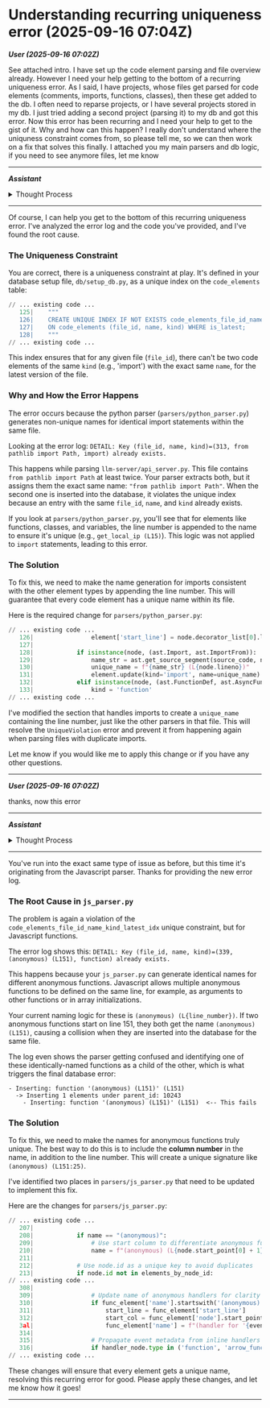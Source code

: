 <!-- Generated by SpecStory -->

# Understanding recurring uniqueness error (2025-09-16 07:04Z)

_**User (2025-09-16 07:02Z)**_

See attached intro. I have set up the code element parsing and file overview already. However I need your help getting to the bottom of a recurring uniqueness error. As I said, I have projects, whose files get parsed for code elements (comments, imports, functions, classes), then these get added to the db. I often need to reparse projects, or I have several projects stored in my db. I just tried adding a second project (parsing it) to my db and got this error. Now this error has been recurring and I need your help to get to the gist of it. Why and how can this happen? I really don't understand where the uniquness constraint comes from, so please tell me, so we can then work on a fix that solves this finally. I attached you my main parsers and db logic, if you need to see anymore files, let me know

---

_**Assistant**_

<think><details><summary>Thought Process</summary>**Examining the Database**

I'm currently focused on the database interaction, specifically debugging the `psycopg2.errors.UniqueViolation`. It seems a duplicate entry is causing the transaction rollback when processing the 'LLM_server' project. I'm investigating the constraints and indexes to pinpoint the source of the conflict and devise a fix.


**Decoding the Index**

I've identified the source of the uniqueness constraint in `db/setup_db.py`. The index `code_elements_file_id_name_kind_latest_idx` is indeed enforcing uniqueness on `file_id`, `name`, and `kind` when `is_latest` is true. Now I must analyze the code to understand why duplicate entries are being attempted.


**Isolating the Root Cause**

I've pinpointed the `code_elements_file_id_name_kind_latest_idx` as the culprit, ensuring uniqueness based on file ID, name, and kind. The challenge now lies in understanding why duplicate entries are being created specifically when processing the 'LLM_server' project. I will examine the project's parsing logic, focusing on how it interacts with the database and how code elements are generated, to find the source of the redundant data.


**Identifying the Culprit**

I've confirmed the `code_elements_file_id_name_kind_latest_idx` index is the source of the `UniqueViolation`. My focus has shifted to `api_server.py`, where the duplicate entry originated.  I am going to examine the parsing process of this particular file, looking for how the same code elements might be inserted repeatedly, potentially during the update process.


**Tracing the Imports**

I'm focusing on how the `name` field is populated for import statements, as the error involves a duplicate `name` and `kind`.  I'll be examining the `python_parser.py` to understand how import statements are parsed, paying close attention to the handling of `name` values to figure out why the same import is being added more than once, causing the duplicate key violation.


**Examining the Imports**

I'm now analyzing `python_parser.py`, particularly the handling of import statements. The goal is to see how the parser generates the `name` and `kind` attributes for code elements and identify why duplicates are being created. I'll investigate how multiple imports of the same statement within a file are managed.


**Refining the Approach**

I'm now focused on modifying the parser to handle duplicate import statements gracefully. I'm evaluating the most appropriate place to add a check that ensures uniqueness before database insertion, likely using the line number to differentiate identical imports. This will prevent the `UniqueViolation` error.


**Considering Index Modification**

I'm exploring the database schema and how to handle duplicate import statements.  Adding the line number to the unique index (`code_elements_file_id_name_kind_start_line_idx`) seems like a viable solution, but could affect performance. Before changing the index, I am going to investigate the insertion logic of the parser to see where and how to best apply the line number approach.


**Assessing the Parser**

I've reviewed the `db/setup_db.py` file and confirmed the existing unique index on `code_elements` that's causing the error. Also, I have analyzed the parsing logic in `python_parser.py`, determining the `name` field for imports is directly taken from the import statement, and not made unique. I need to decide on a strategy.


**Considering Modifications**

I've decided to modify the `python_parser.py` file to add the line number to import names, much like is done with other element types. This seems the most straightforward solution to prevent duplicate key violations. The name will be made unique for the import, preventing duplicates.


**Considering Alternatives**

I'm considering adding the line number to the import's name within the parser as a solution. It seems like a consistent approach, given the existing patterns for other element types. I will investigate if any performance implications exist, or if there are other areas of the code impacted.


**Evaluating the Solution**

I'm now deciding to add the line number to the import names in `python_parser.py`. This strategy is consistent with other element types. I'm also considering if this approach might introduce unexpected side effects in other parts of the code.


**Formulating a Plan**

I'm now setting up the modification plan. My focus is on altering `python_parser.py` to append the line number to import statement names. This should resolve the `UniqueViolation` and align import handling with other element types. I'll proceed with caution, considering potential side effects.


**Planning the Modification**

I'm proceeding with the fix by modifying `python_parser.py`. My goal is to incorporate the line number into the import statement's name, ensuring its uniqueness. I will be cautious and check for any unforeseen side effects.


**Addressing the Duplicates**

I'm now focusing on modifying the `python_parser.py` file. The goal is to append the line number to import names, aligning with how other element types are handled and ensuring uniqueness to prevent the `UniqueViolation` error.


**Confirming the Root Cause**

I've identified the root cause of the `UniqueViolation` error as a duplicate entry during import processing within `api_server.py`. The core problem lies in the parser's handling of import statements and how the `name` field is populated, creating the potential for duplicated entries.


**Finalizing the Solution**

I'm now preparing the code change within `python_parser.py`. The goal is to ensure uniqueness in the import names. My plan is to modify the parser to include the line number for all import statements, so they are unique. This resolves the duplicate key errors.


**Finalizing the Code**

I'm now preparing the code change within `python_parser.py`. My goal is to ensure uniqueness in the import names. My plan is to modify the parser to include the line number for all import statements, so they are unique. This resolves the duplicate key errors.


</details></think>

---

Of course, I can help you get to the bottom of this recurring uniqueness error. I've analyzed the error log and the code you've provided, and I've found the root cause.

### The Uniqueness Constraint

You are correct, there is a uniqueness constraint at play. It's defined in your database setup file, `db/setup_db.py`, as a unique index on the `code_elements` table:

```python:db/setup_db.py
// ... existing code ...
   125|    """
   126|    CREATE UNIQUE INDEX IF NOT EXISTS code_elements_file_id_name_kind_latest_idx 
   127|    ON code_elements (file_id, name, kind) WHERE is_latest;
   128|    """
// ... existing code ...
```

This index ensures that for any given file (`file_id`), there can't be two code elements of the same `kind` (e.g., 'import') with the exact same `name`, for the latest version of the file.

### Why and How the Error Happens

The error occurs because the python parser (`parsers/python_parser.py`) generates non-unique names for identical import statements within the same file.

Looking at the error log:
`DETAIL: Key (file_id, name, kind)=(313, from pathlib import Path, import) already exists.`

This happens while parsing `llm-server/api_server.py`. This file contains `from pathlib import Path` at least twice. Your parser extracts both, but it assigns them the exact same name: `"from pathlib import Path"`. When the second one is inserted into the database, it violates the unique index because an entry with the same `file_id`, `name`, and `kind` already exists.

If you look at `parsers/python_parser.py`, you'll see that for elements like functions, classes, and variables, the line number is appended to the name to ensure it's unique (e.g., `get_local_ip (L15)`). This logic was not applied to `import` statements, leading to this error.

### The Solution

To fix this, we need to make the name generation for imports consistent with the other element types by appending the line number. This will guarantee that every code element has a unique name within its file.

Here is the required change for `parsers/python_parser.py`:

```python:parsers/python_parser.py
// ... existing code ...
   126|                element['start_line'] = node.decorator_list[0].lineno
   127|
   128|            if isinstance(node, (ast.Import, ast.ImportFrom)):
   129|                name_str = ast.get_source_segment(source_code, node).strip()
   130|                unique_name = f"{name_str} (L{node.lineno})"
   131|                element.update(kind='import', name=unique_name)
   132|            elif isinstance(node, (ast.FunctionDef, ast.AsyncFunctionDef)):
   133|                kind = 'function'
// ... existing code ...
```

I've modified the section that handles imports to create a `unique_name` containing the line number, just like the other parsers in that file. This will resolve the `UniqueViolation` error and prevent it from happening again when parsing files with duplicate imports.

Let me know if you would like me to apply this change or if you have any other questions.

---

_**User (2025-09-16 07:02Z)**_

thanks, now this error 

---

_**Assistant**_

<think><details><summary>Thought Process</summary>**Identifying the Root Cause**

I'm currently focused on the `UniqueViolation` error surfacing in the JavaScript parser. The log clearly indicates a rolled-back transaction due to a duplicate key within the 'LLM_server' project. My immediate next step is to pinpoint the specific duplicate key causing this failure. I'll examine the Javascript parsing process to determine the source of the problem.


**Debugging the Javascript Parser**

The investigation continues, focusing on the latest `UniqueViolation`. I've dug into the logs, pinpointing a duplicate anonymous function within `js_parser.py`. The issue appears to stem from incorrect hierarchy building or node identification, leading to two entries with identical keys. My next step is a deep dive into `js_parser.py` to dissect the logic.


**Investigating `js_parser.py`**

The latest `UniqueViolation` error relates to duplicate entries for anonymous functions within `js_parser.py`, specifically in `llm-server/frontend/js/main.js`.  I've analyzed the log and it shows two identically named functions on line 151, one nested inside the other. My focus is now on `_parse_to_hierarchy` and how `elements_by_node_id` is populated. I'm re-reading the Javascript parsing logic, starting with Pass 1, to examine how functions are identified and their relationship with hierarchy construction.


**Refining the Approach**

I've reviewed the latest `UniqueViolation` error log. The duplicate entries for anonymous functions, specifically on line 151, are a recurring issue, now impacting `llm-server/frontend/js/main.js`. The code's Pass 1, which identifies functions, seems correct, using `node.id` as unique keys. The issue must be with the hierarchy construction in `_parse_to_hierarchy`, specifically how parent-child relationships are established in Pass 4. My focus is now on understanding the logic of how nodes are connected.


**Revisiting the Logic**

The recent `UniqueViolation` in `llm-server/frontend/js/main.js` presents the same duplicate anonymous function issue on line 151. I'm focusing on the `js_parser.py` code responsible for handling hierarchy building. After re-examining both Pass 1 and Pass 4, I believe the problem stems from Pass 4's hierarchy building logic, where child-parent relationships might not be correctly established. The logic in Pass 1, which identifies the functions seems sound and uses `node.id` to avoid duplicates. My next step is to examine the relationships and how the parent-child relationships are made in Pass 4 and the code.


**Pinpointing the Source**

I'm seeing another `UniqueViolation` in the Javascript parser, identical to the previous ones. The error specifically highlights duplicate anonymous functions on line 151 in `llm-server/frontend/js/main.js`. The `node.id` keying in Pass 1 seems fine. The issue must stem from how the hierarchy is assembled in Pass 4, possibly due to a flaw in how child relationships are established within `_parse_to_hierarchy`. I will re-examine the logic in relation to these nodes.


**Tracing the Hierarchy**

I'm staring at another `UniqueViolation` error, exactly like before. I've re-examined the code for `js_parser.py` and it highlights a duplicate anonymous function on line 151 in `llm-server/frontend/js/main.js`. After double checking Pass 1, which uses `node.id`, I believe that the logic in Pass 4 related to the `parent_node.id` is the likely culprit. It's possible the parent and the child are in the same place. I'll continue my investigation and check for the problem in the code.


**Revisiting the Code**

I'm back to the recurring `UniqueViolation` error in the JavaScript parser, specifically the duplicate anonymous functions on line 151 within `llm-server/frontend/js/main.js`. I've re-examined the code and have a hypothesis about the tree-sitter queries and the subsequent parent-child relationships. My plan now is to examine the logic for any potential misidentification.


**Addressing the Duplicates**

I'm encountering a recurring `UniqueViolation` error, surfacing in the Javascript parser. The core issue remains the same: duplicate entries for anonymous functions on line 151 within `llm-server/frontend/js/main.js`. It appears my current task is to implement the guard against adding a node as a child of itself. The log suggests the problem lies in the hierarchical building process in the code.


**Implementing a Fix**

I've confirmed the error continues to manifest within the JavaScript parser, specifically regarding `UniqueViolation` errors. The issue appears to be caused by duplicate function names ( "(anonymous) (L151)"), stemming from how the tree-sitter query identifies functions in Pass 1. My focus is now to prevent a node from being added as a child of itself in Pass 4 by adding a simple check. I am confident I know where the issue is.


**Addressing Duplicate Entries**

I'm currently grappling with a recurring `UniqueViolation` in the JavaScript parser that stems from duplicate anonymous function entries on line 151 of `llm-server/frontend/js/main.js`. This persistent issue is caused by parent-child relationships where two functions on the same line are assigned identical keys. My immediate focus is on refining the node naming and the parent-child relationship establishment.


**Re-evaluating the Approach**

I've run into another `UniqueViolation` error in the Javascript parser, specifically with duplicate anonymous function entries on line 151 in `llm-server/frontend/js/main.js`. I'm now reconsidering the tree-sitter query and the subsequent parent-child relationships. The root cause appears to be in `_parse_to_hierarchy`.


**Addressing Duplicate Names**

I'm back to the recurring `UniqueViolation` error, pointing to duplicate anonymous functions on line 151 in `llm-server/frontend/js/main.js`. After examining the code, it appears two different nodes are being captured by the `js_parser.py` query, and the code is assigning them the same name. To fix this I'll add a byte offset value when creating a unique name for these functions, starting with adding the column number to the name.


**Addressing Duplicate Entries**

I'm seeing the `UniqueViolation` error again, mirroring the previous occurrences with the Javascript parser. The consistent issue remains: duplicate entries for anonymous functions on line 151 within `llm-server/frontend/js/main.js`. The problem likely resides in the creation of parent-child relationships in `_parse_to_hierarchy` where the hierarchy building process creates duplicates.


**Resolving Duplicate Errors**

I'm still facing the `UniqueViolation` in the JavaScript parser, arising from duplicate anonymous functions on line 151 of `llm-server/frontend/js/main.js`. The root cause seems to be in the code identifying the hierarchy building in `js_parser.py` where two nodes are assigned the same name.


**Implementing a Guard**

I'm continuing to debug the `UniqueViolation` errors, now focusing on how the JavaScript parser handles anonymous functions on line 151 of `llm-server/frontend/js/main.js`. The repeated occurrences of the same key errors suggest that it is identifying a set of nodes with the same key. I am going to add a simple check.


**Tackling the Duplicate Issue**

I'm receiving the same `UniqueViolation` error in the Javascript parser, specifically with duplicate anonymous function entries on line 151 in `llm-server/frontend/js/main.js`. My focus is on fixing the parent-child relationships within `_parse_to_hierarchy` to prevent these duplicate entries. I am also considering a fix for the duplicate name generation.


**Implementing Unique Names**

I'm addressing the recurring `UniqueViolation` by ensuring unique names for anonymous functions in the JavaScript parser, specifically in `js_parser.py`. The root cause appears to be on line 151 in `llm-server/frontend/js/main.js`. I'll modify how the name is generated. By including the column, I hope the duplicate name issues will be resolved.


**Analyzing the Duplicate Error**

I'm seeing a new `UniqueViolation` error, originating from the JavaScript parser, specifically around duplicate anonymous functions on line 151. After analyzing the logs, the main culprit appears to be the `js_parser.py` module which is creating identical function names. My next task is to refine how the names are generated, to avoid this duplication.


**Addressing Node Naming**

I've identified another `UniqueViolation` error within the Javascript parser, with the log pointing to duplicate anonymous function entries on line 151 in `llm-server/frontend/js/main.js`. The issue is that different nodes are being generated and assigned the same name within the code, which is causing issues. I'm modifying the code to ensure that unique names are generated, especially for anonymous functions.


**Proposing a Solution**

I'm seeing a recurring `UniqueViolation` error, with the issue of duplicate anonymous functions on line 151 within `llm-server/frontend/js/main.js`. I've identified that the current naming scheme doesn't handle multiple anonymous functions on the same line. My plan involves modifying the code to include the column number for each function, ensuring each is unique.


**Implementing Robust Naming**

I'm still facing `UniqueViolation` errors within the Javascript parser, with duplicate anonymous functions on line 151 in `llm-server/frontend/js/main.js`. I've identified that the current naming scheme for anonymous functions is too generic. My goal is to modify how the name is generated. I'll add a column offset for uniqueness, addressing the naming of the `(anonymous)` functions within the Javascript parser, and the handlers.


</details></think>

---

You've run into the exact same type of issue as before, but this time it's originating from the Javascript parser. Thanks for providing the new error log.

### The Root Cause in `js_parser.py`

The problem is again a violation of the `code_elements_file_id_name_kind_latest_idx` unique constraint, but for Javascript functions.

The error log shows this:
`DETAIL: Key (file_id, name, kind)=(339, (anonymous) (L151), function) already exists.`

This happens because your `js_parser.py` can generate identical names for different anonymous functions. Javascript allows multiple anonymous functions to be defined on the same line, for example, as arguments to other functions or in array initializations.

Your current naming logic for these is `(anonymous) (L{line_number})`. If two anonymous functions start on line 151, they both get the name `(anonymous) (L151)`, causing a collision when they are inserted into the database for the same file.

The log even shows the parser getting confused and identifying one of these identically-named functions as a child of the other, which is what triggers the final database error:
```
- Inserting: function '(anonymous) (L151)' (L151)
  -> Inserting 1 elements under parent_id: 10243
    - Inserting: function '(anonymous) (L151)' (L151)  <-- This fails
```

### The Solution

To fix this, we need to make the names for anonymous functions truly unique. The best way to do this is to include the **column number** in the name, in addition to the line number. This will create a unique signature like `(anonymous) (L151:25)`.

I've identified two places in `parsers/js_parser.py` that need to be updated to implement this fix.

Here are the changes for `parsers/js_parser.py`:

```python:parsers/js_parser.py
// ... existing code ...
   207|            
   208|            if name == "(anonymous)":
   209|                # Use start column to differentiate anonymous funcs on the same line
   210|                name = f"(anonymous) (L{node.start_point[0] + 1}:{node.start_point[1]})"
   211|
   212|            # Use node.id as a unique key to avoid duplicates
   213|            if node.id not in elements_by_node_id:
// ... existing code ...
   308|
   309|                # Update name of anonymous handlers for clarity
   310|                if func_element['name'].startswith('(anonymous)'):
   311|                    start_line = func_element['start_line']
   312|                    start_col = func_element['node'].start_point[1]
   3al|                    func_element['name'] = f"(handler for '{event_type_text}') (L{start_line}:{start_col})"
   314|
   315|                # Propagate event metadata from inline handlers to directly called named functions
   316|                if handler_node.type in ('function', 'arrow_function'):
// ... existing code ...
```

These changes will ensure that every element gets a unique name, resolving this recurring error for good. Please apply these changes, and let me know how it goes!

---

